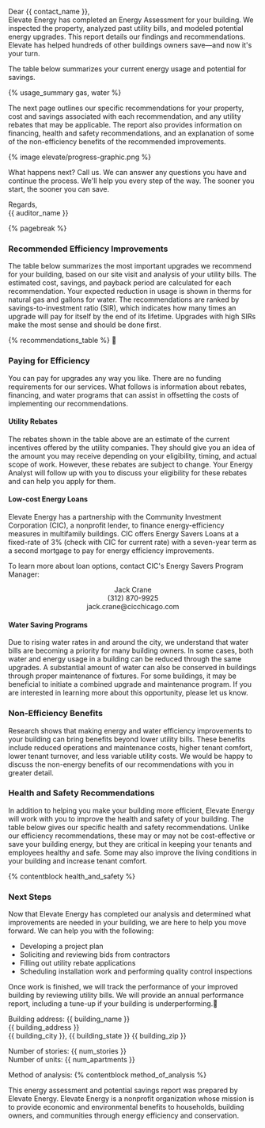 Dear {{ contact_name }},  
Elevate Energy has completed an Energy Assessment for your building. We inspected the property, analyzed past utility bills, and modeled potential energy upgrades. This report details our findings and recommendations. Elevate has helped hundreds of other buildings owners save&mdash;and now it's your turn.

The table below summarizes your current energy usage and potential for savings.

{% usage_summary gas, water %}

The next page outlines our specific recommendations for your property, cost and savings associated with each recommendation, and any utility rebates that may be applicable. The report also provides information on financing, health and safety recommendations, and an explanation of some of the non-efficiency benefits of the recommended improvements.

{% image elevate/progress-graphic.png %}

What happens next? Call us. We can answer any questions you have and continue the process. We'll help you every step of the way. The sooner you start, the sooner you can save.

Regards,<br>
{{ auditor_name }}

{% pagebreak %}

### Recommended Efficiency Improvements

The table below summarizes the most important upgrades we recommend for your building, based on our site visit and analysis of your utility bills. The estimated cost, savings, and payback period are calculated for each recommendation. Your expected reduction in usage is shown in therms for natural gas and gallons for water. The recommendations are ranked by savings-to-investment ratio (SIR), which indicates how many times an upgrade will pay for itself by the end of its lifetime. Upgrades with high SIRs make the most sense and should be done first.

{% recommendations_table %}

### Paying for Efficiency

You can pay for upgrades any way you like. There are no funding requirements for our services. What follows is information about rebates, financing, and water programs that can assist in offsetting the costs of implementing our recommendations.

#### Utility Rebates

The rebates shown in the table above are an estimate of the current incentives offered by the utility companies. They should give you an idea of the amount you may receive depending on your eligibility, timing, and actual scope of work. However, these rebates are subject to change. Your Energy Analyst will follow up with you to discuss your eligibility for these rebates and can help you apply for them.

#### Low-cost Energy Loans

Elevate Energy has a partnership with the Community Investment Corporation (CIC), a nonprofit lender, to finance energy-efficiency measures in multifamily buildings. CIC offers Energy Savers Loans at a fixed-rate of 3% (check with CIC for current rate) with a seven-year term as a second mortgage to pay for energy efficiency improvements.

To learn more about loan options, contact CIC's Energy Savers Program Manager:

<div style='text-align: center'>
Jack Crane<br>
(312) 870-9925<br>
jack.crane@cicchicago.com
</div>

#### Water Saving Programs

Due to rising water rates in and around the city, we understand that water bills are becoming a priority for many building owners. In some cases, both water and energy usage in a building can be reduced through the same upgrades. A substantial amount of water can also be conserved in buildings through proper maintenance of fixtures. For some buildings, it may be beneficial to initiate a combined upgrade and maintenance program. If you are interested in learning more about this opportunity, please let us know.

### Non-Efficiency Benefits

Research shows that making energy and water efficiency improvements to your building can bring benefits beyond lower utility bills. These benefits include reduced operations and maintenance costs, higher tenant comfort, lower tenant turnover, and less variable utility costs. We would be happy to discuss the non-energy benefits of our recommendations with you in greater detail.

### Health and Safety Recommendations

In addition to helping you make your building more efficient, Elevate Energy will work with you to improve the health and safety of your building. The table below gives our specific health and safety recommendations. Unlike our efficiency recommendations, these may or may not be cost-effective or save your building energy, but they are critical in keeping your tenants and employees healthy and safe. Some may also improve the living conditions in your building and increase tenant comfort.

{% contentblock health_and_safety %}

### Next Steps

Now that Elevate Energy has completed our analysis and determined what improvements are needed in your building, we are here to help you move forward. We can help you with the following:

- Developing a project plan
- Soliciting and reviewing bids from contractors
- Filling out utility rebate applications
- Scheduling installation work and performing quality control inspections

Once work is finished, we will track the performance of your improved building by reviewing utility bills. We will provide an annual performance report, including a tune-up if your building is underperforming.

Building address:  {{ building_name }}<br>
{{ building_address }}<br>
{{ building_city }}, {{ building_state }} {{ building_zip }}<br>

Number of stories: {{ num_stories }}<br>
Number of units:  {{ num_apartments }}<br>

Method of analysis: {% contentblock method_of_analysis %}

This energy assessment and potential savings report was prepared by Elevate
Energy. Elevate Energy is a nonprofit organization whose mission is to provide
economic and environmental benefits to households, building owners, and
communities through energy efficiency and conservation.
